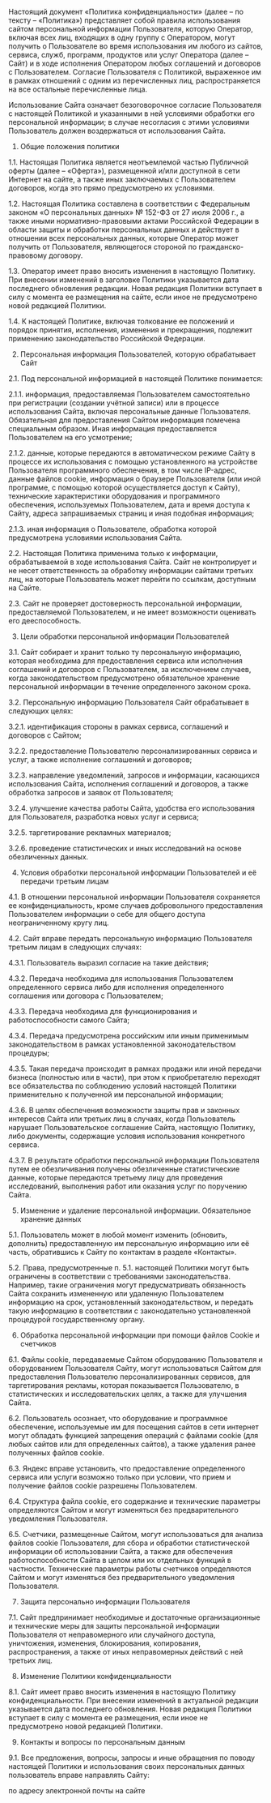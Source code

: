 Настоящий документ «Политика конфиденциальности» (далее – по тексту – «Политика») представляет собой правила использования сайтом персональной информации Пользователя, которую Оператор, включая всех лиц, входящих в одну группу с Оператором, могут получить о Пользователе во время использования им любого из сайтов, сервиса, служб, программ, продуктов или услуг Оператора (далее – Сайт) и в ходе исполнения Оператором любых соглашений и договоров с Пользователем. Согласие Пользователя с Политикой, выраженное им в рамках отношений с одним из перечисленных лиц, распространяется на все остальные перечисленные лица.   

Использование Сайта означает безоговорочное согласие Пользователя с настоящей Политикой и указанными в ней условиями обработки его персональной информации; в случае несогласия с этими условиями Пользователь должен воздержаться от использования Сайта.

1. Общие положения политики

1.1. Настоящая Политика является неотъемлемой частью Публичной оферты (далее – «Оферта»), размещенной и/или доступной в сети Интернет на сайте, а также иных заключаемых с Пользователем договоров, когда это прямо предусмотрено их условиями.

1.2. Настоящая Политика составлена в соответствии с Федеральным законом «О персональных данных» № 152-ФЗ от 27 июля 2006 г., а также иными нормативно-правовыми актами Российской Федерации в области защиты и обработки персональных данных и действует в отношении всех персональных данных, которые Оператор может получить от Пользователя, являющегося стороной по гражданско-правовому договору.

1.3. Оператор имеет право вносить изменения в настоящую Политику. При внесении изменений в заголовке Политики указывается дата последнего обновления редакции. Новая редакция Политики вступает в силу с момента ее размещения на сайте, если иное не предусмотрено новой редакцией Политики.

1.4. К настоящей Политике, включая толкование ее положений и порядок принятия, исполнения, изменения и прекращения, подлежит применению законодательство Российской Федерации.

2. Персональная информация Пользователей, которую обрабатывает Сайт

2.1. Под персональной информацией в настоящей Политике понимается:

2.1.1. информация, предоставляемая Пользователем самостоятельно при регистрации (создании учётной записи) или в процессе использования Сайта, включая персональные данные Пользователя. Обязательная для предоставления Сайтом информация помечена специальным образом. Иная информация предоставляется Пользователем на его усмотрение;

2.1.2. данные, которые передаются в автоматическом режиме Сайту в процессе их использования с помощью установленного на устройстве Пользователя программного обеспечения, в том числе IP-адрес, данные файлов cookie, информация о браузере Пользователя (или иной программе, с помощью которой осуществляется доступ к Сайту), технические характеристики оборудования и программного обеспечения, используемых Пользователем, дата и время доступа к Сайту, адреса запрашиваемых страниц и иная подобная информация;

2.1.3. иная информация о Пользователе, обработка которой предусмотрена условиями использования Сайта.

2.2. Настоящая Политика применима только к информации, обрабатываемой в ходе использования Сайта. Сайт не контролирует и не несет ответственность за обработку информации сайтами третьих лиц, на которые Пользователь может перейти по ссылкам, доступным на Сайте.

2.3. Сайт не проверяет достоверность персональной информации, предоставляемой Пользователем, и не имеет возможности оценивать его дееспособность.

3. Цели обработки персональной информации Пользователей

3.1. Сайт собирает и хранит только ту персональную информацию, которая необходима для предоставления сервиса или исполнения соглашений и договоров с Пользователем, за исключением случаев, когда законодательством предусмотрено обязательное хранение персональной информации в течение определенного законом срока.

3.2. Персональную информацию Пользователя Сайт обрабатывает в следующих целях:

3.2.1. идентификация стороны в рамках сервиса, соглашений и договоров с Сайтом;

3.2.2. предоставление Пользователю персонализированных сервиса и услуг, а также исполнение соглашений и договоров;

3.2.3. направление уведомлений, запросов и информации, касающихся использования Сайта, исполнения соглашений и договоров, а также обработка запросов и заявок от Пользователя;

3.2.4. улучшение качества работы Сайта, удобства его использования для Пользователя, разработка новых услуг и сервиса;

3.2.5. таргетирование рекламных материалов;

3.2.6. проведение статистических и иных исследований на основе обезличенных данных.

4. Условия обработки персональной информации Пользователей и её передачи третьим лицам

4.1. В отношении персональной информации Пользователя сохраняется ее конфиденциальность, кроме случаев добровольного предоставления Пользователем информации о себе для общего доступа неограниченному кругу лиц.

4.2. Сайт вправе передать персональную информацию Пользователя третьим лицам в следующих случаях:

4.3.1. Пользователь выразил согласие на такие действия;

4.3.2. Передача необходима для использования Пользователем определенного сервиса либо для исполнения определенного соглашения или договора с Пользователем;

4.3.3. Передача необходима для функционирования и работоспособности самого Сайта;

4.3.4. Передача предусмотрена российским или иным применимым законодательством в рамках установленной законодательством процедуры;

4.3.5. Такая передача происходит в рамках продажи или иной передачи бизнеса (полностью или в части), при этом к приобретателю переходят все обязательства по соблюдению условий настоящей Политики применительно к полученной им персональной информации;

4.3.6. В целях обеспечения возможности защиты прав и законных интересов Сайта или третьих лиц в случаях, когда Пользователь нарушает Пользовательское соглашение Сайта, настоящую Политику, либо документы, содержащие условия использования конкретного сервиса.

4.3.7. В результате обработки персональной информации Пользователя путем ее обезличивания получены обезличенные статистические данные, которые передаются третьему лицу для проведения исследований, выполнения работ или оказания услуг по поручению Сайта.

5. Изменение и удаление персональной информации. Обязательное хранение данных

5.1. Пользователь может в любой момент изменить (обновить, дополнить) предоставленную им персональную информацию или её часть, обратившись к Сайту по контактам в разделе «Контакты».

5.2. Права, предусмотренные п. 5.1. настоящей Политики могут быть ограничены в соответствии с требованиями законодательства. Например, такие ограничения могут предусматривать обязанность Сайта сохранить измененную или удаленную Пользователем информацию на срок, установленный законодательством, и передать такую информацию в соответствии с законодательно установленной процедурой государственному органу.

6. Обработка персональной информации при помощи файлов Cookie и счетчиков

6.1. Файлы cookie, передаваемые Сайтом оборудованию Пользователя и оборудованием Пользователя Сайту, могут использоваться Сайтом для предоставления Пользователю персонализированных сервисов, для таргетирования рекламы, которая показывается Пользователю, в статистических и исследовательских целях, а также для улучшения Сайта.

6.2. Пользователь осознает, что оборудование и программное обеспечение, используемые им для посещения сайтов в сети интернет могут обладать функцией запрещения операций с файлами cookie (для любых сайтов или для определенных сайтов), а также удаления ранее полученных файлов cookie.

6.3. Яндекс вправе установить, что предоставление определенного сервиса или услуги возможно только при условии, что прием и получение файлов cookie разрешены Пользователем.

6.4. Структура файла cookie, его содержание и технические параметры определяются Сайтом и могут изменяться без предварительного уведомления Пользователя.

6.5. Счетчики, размещенные Сайтом, могут использоваться для анализа файлов cookie Пользователя, для сбора и обработки статистической информации об использовании Сайта, а также для обеспечения работоспособности Сайта в целом или их отдельных функций в частности. Технические параметры работы счетчиков определяются Сайтом и могут изменяться без предварительного уведомления Пользователя.

7. Защита персонально информации Пользователя

7.1. Сайт предпринимает необходимые и достаточные организационные и технические меры для защиты персональной информации Пользователя от неправомерного или случайного доступа, уничтожения, изменения, блокирования, копирования, распространения, а также от иных неправомерных действий с ней третьих лиц.

8. Изменение Политики конфиденциальности

8.1. Сайт имеет право вносить изменения в настоящую Политику конфиденциальности. При внесении изменений в актуальной редакции указывается дата последнего обновления. Новая редакция Политики вступает в силу с момента ее размещения, если иное не предусмотрено новой редакцией Политики.

9. Контакты и вопросы по персональным данным

9.1. Все предложения, вопросы, запросы и иные обращения по поводу настоящей Политики и использования своих персональных данных пользователь вправе направлять Сайту:

по адресу электронной почты на сайте
